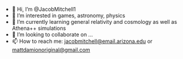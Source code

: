 - 👋 Hi, I’m @JacobMitchell1
- 👀 I’m interested in games, astronomy, physics
- 🌱 I’m currently learning general relativity and cosmology as well as Athena++ simulations
- 💞️ I’m looking to collaborate on ...
- 📫 How to reach me: jacobmitchell@email.arizona.edu or mattdamionoriginal@gmail.com

<!---
JacobMitchell1/JacobMitchell1 is a ✨ special ✨ repository because its `README.md` (this file) appears on your GitHub profile.
You can click the Preview link to take a look at your changes.
--->
